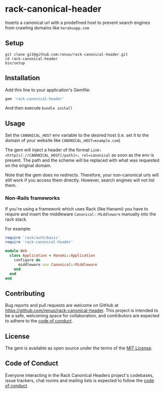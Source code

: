 # rack-canonical-header

Inserts a canonical url with a predefined host to prevent
search engines from crawling domains like `herokuapp.com`

## Setup

```
git clone git@github.com:renuo/rack-canonical-header.git
cd rack-canonical-header
bin/setup
```

## Installation

Add this line to your application's Gemfile:

```ruby
gem 'rack-canonical-header'
```

And then execute `bundle install`

## Usage

Set the `CANONICAL_HOST` env variable to the desired host
(i.e. set it to the domain of your website like `CANONICAL_HOST=example.com`)

The gem will inject a header of the format
`Link: <http[s]://CANONICAL_HOST[/path]>; rel=canonical` as soon as the env is present.
The path and the scheme will be replaced
with what was requested on the original domain.

Note that the gem does *no* redirects.
Therefore, your non-canonical urls will still work if you access them directly.
However, search engines will not list them.

### Non-Rails frameworks

If you're using a framework which uses Rack (like Hanami)
you have to require and insert the middleware
`Canonical::Middleware` manually into the rack stack.

For example:

```ruby
require 'rack/auth/basic'
require 'rack-canonical-header'

module Web
  class Application < Hanami::Application
    configure do
      middleware.use Canonical::Middleware
    end
  end
end
```

## Contributing

Bug reports and pull requests are welcome on GitHub at https://github.com/renuo/rack-canonical-header. This project is intended to be a safe, welcoming space for collaboration, and contributors are expected to adhere to the [code of conduct](CODE_OF_CONDUCT.md).

## License

The gem is available as open source under the terms of the [MIT License](LICENSE).

## Code of Conduct

Everyone interacting in the Rack Canonical Headers project's codebases, issue trackers, chat rooms and mailing lists is expected to follow the [code of conduct](CODE_OF_CONDUCT.md).

